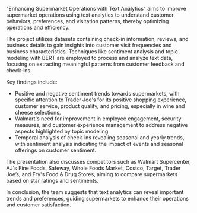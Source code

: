 "Enhancing Supermarket Operations with Text Analytics" aims to improve supermarket operations using text analytics to understand customer behaviors, preferences, and visitation patterns, thereby optimizing operations and efficiency.

The project utilizes datasets containing check-in information, reviews, and business details to gain insights into customer visit frequencies and business characteristics. Techniques like sentiment analysis and topic modeling with BERT are employed to process and analyze text data, focusing on extracting meaningful patterns from customer feedback and check-ins.

Key findings include:

- Positive and negative sentiment trends towards supermarkets, with specific attention to Trader Joe's for its positive shopping experience, customer service, product quality, and pricing, especially in wine and cheese selections.
- Walmart's need for improvement in employee engagement, security measures, and customer experience management to address negative aspects highlighted by topic modeling.
- Temporal analysis of check-ins revealing seasonal and yearly trends, with sentiment analysis indicating the impact of events and seasonal offerings on customer sentiment.

The presentation also discusses competitors such as Walmart Supercenter, AJ's Fine Foods, Safeway, Whole Foods Market, Costco, Target, Trader Joe’s, and Fry's Food & Drug Stores, aiming to compare supermarkets based on star ratings and sentiments.

In conclusion, the team suggests that text analytics can reveal important trends and preferences, guiding supermarkets to enhance their operations and customer satisfaction.
